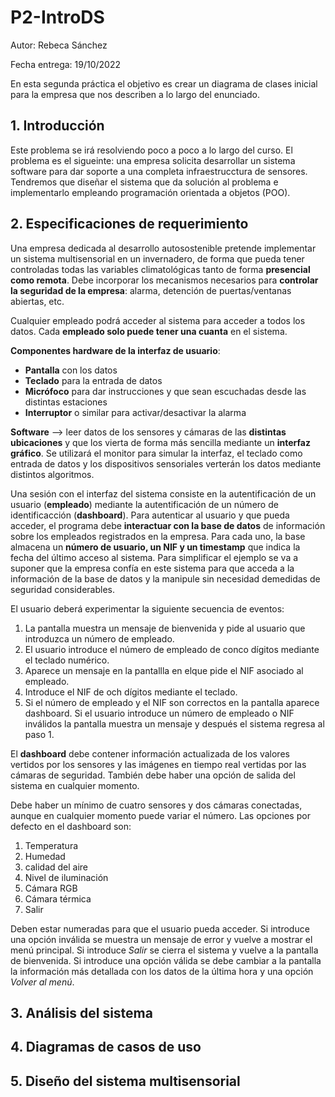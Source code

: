 # P2-IntroDS
Autor: Rebeca Sánchez

Fecha entrega: 19/10/2022

En esta segunda práctica el objetivo es crear un diagrama de clases inicial para la empresa que nos describen a lo largo del enunciado.

## 1. Introducción
Este problema se irá resolviendo poco a poco a lo largo del curso. 
El problema es el sigueinte: una empresa solicita desarrollar un sistema software para dar soporte a una completa infraestrucctura de sensores. Tendremos que diseñar el sistema que da solución al problema e implementarlo empleando programación orientada a objetos (POO).

## 2. Especificaciones de requerimiento
Una empresa dedicada al desarrollo autosostenible pretende implementar un sistema multisensorial en un invernadero, de forma que pueda tener controladas todas las variables climatológicas tanto de forma **presencial como remota**. Debe incorporar los mecanismos necesarios para **controlar la seguridad de la empresa**: alarma, detención de puertas/ventanas abiertas, etc.

Cualquier empleado podrá acceder al sistema para acceder a todos los datos. Cada **empleado solo puede tener una cuanta** en el sistema.

**Componentes hardware de la interfaz de usuario**:
- **Pantalla** con los datos
- **Teclado** para la entrada de datos
- **Micrófoco** para dar instrucciones y que sean escuchadas desde las distintas estaciones
- **Interruptor** o similar para activar/desactivar la alarma

**Software** --> leer datos de los sensores y cámaras de las **distintas ubicaciones** y que los vierta de forma más sencilla mediante un **interfaz gráfico**.
Se utilizará el monitor para simular la interfaz, el teclado como entrada de datos y los dispositivos sensoriales verterán los datos mediante distintos algoritmos.

Una sesión con el interfaz del sistema consiste en la autentificación de un usuario (**empleado**) mediante la autentificación de un número de identificacción (**dashboard**). Para autenticar al usuario y que pueda acceder, el programa debe **interactuar con la base de datos** de información sobre los empleados registrados en la empresa. Para cada uno, la base almacena un **número de usuario, un  NIF y un timestamp** que indica la fecha del último acceso al sistema. Para simplificar el ejemplo se va a suponer que la empresa confía en este sistema para que acceda a la información de la base de datos y la manipule sin necesidad demedidas de seguridad considerables.

El usuario deberá experimentar la siguiente secuencia de eventos:
1. La pantalla muestra un mensaje de bienvenida y pide al usuario que introduzca un número de empleado.
2. El usuario introduce el número de empleado de conco dígitos mediante el teclado numérico.
3. Aparece un mensaje en la pantallla en elque pide el NIF asociado al empleado.
4. Introduce el NIF de och dígitos mediante el teclado.
5. Si el número de empleado y el NIF son correctos en la pantalla aparece dashboard. Si el usuario introduce un número de empleado o NIF inválidos la pantalla muestra un mensaje y después el sistema regresa al paso 1.

El **dashboard** debe contener información actualizada de los valores vertidos por los sensores y las imágenes en tiempo real vertidas por las cámaras de seguridad. También debe haber una opción de salida del sistema en cualquier momento.

Debe haber un mínimo de cuatro sensores y dos cámaras conectadas, aunque en cualquier momento puede variar el número.  Las opciones por defecto en el dashboard son:
1. Temperatura
2. Humedad
3. calidad del aire
4. Nivel de iluminación
5. Cámara RGB
6. Cámara térmica
7. Salir

Deben estar numeradas para que el usuario pueda acceder. Si introduce una opción inválida se muestra un mensaje de error y vuelve a mostrar el menú principal. Si introduce *Salir* se cierra el sistema y vuelve a la pantalla de bienvenida. Si introduce una opción válida se debe cambiar a la pantalla la información más detallada con los datos de la última hora y una opción *Volver al menú*. 

## 3. Análisis del sistema 




## 4. Diagramas de casos de uso




## 5. Diseño del sistema multisensorial



